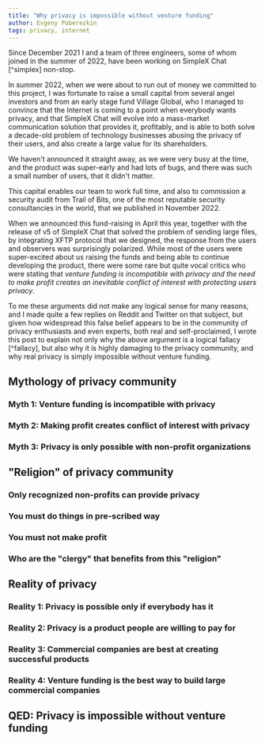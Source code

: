 ```yaml
---
title: "Why privacy is impossible without venture funding"
author: Evgeny Poberezkin
tags: privacy, internet
---
```


Since December 2021 I and a team of three engineers, some of whom joined in the summer of 2022, have been working on SimpleX Chat [^simplex] non-stop.

In summer 2022, when we were about to run out of money we committed to this project, I was fortunate to raise a small capital from several angel investors and from an early stage fund Village Global, who I managed to convince that the Internet is coming to a point when everybody wants privacy, and that SimpleX Chat will evolve into a mass-market communication solution that provides it, profitably, and is able to both solve a decade-old problem of technology businesses abusing the privacy of their users, and also create a large value for its shareholders.

We haven't announced it straight away, as we were very busy at the time, and the product was super-early and had lots of bugs, and there was such a small number of users, that it didn't matter.

This capital enables our team to work full time, and also to commission a security audit from Trail of Bits, one of the most reputable security consultancies in the world, that we published in November 2022.

When we announced this fund-raising in April this year, together with the release of v5 of SimpleX Chat that solved the problem of sending large files, by integrating XFTP protocol that we designed, the response from the users and observers was surprisingly polarized. While most of the users were super-excited about us raising the funds and being able to continue developing the product, there were some rare but quite vocal critics who were stating that _venture funding is incompatible with privacy and the need to make profit creates an inevitable conflict of interest with protecting users privacy_.

To me these arguments did not make any logical sense for many reasons, and I made quite a few replies on Reddit and Twitter on that subject, but given how widespread this false belief appears to be in the community of privacy enthusiasts and even experts, both real and self-proclaimed, I wrote this post to explain not only why the above argument is a logical fallacy [^fallacy], but also why it is highly damaging to the privacy community, and why real privacy is simply impossible without venture funding.

## Mythology of privacy community

### Myth 1: Venture funding is incompatible with privacy

### Myth 2: Making profit creates conflict of interest with privacy

### Myth 3: Privacy is only possible with non-profit organizations

## "Religion" of privacy community

### Only recognized non-profits can provide privacy

### You must do things in pre-scribed way

### You must not make profit

### Who are the "clergy" that benefits from this "religion"

## Reality of privacy

### Reality 1: Privacy is possible only if everybody has it

### Reality 2: Privacy is a product people are willing to pay for

### Reality 3: Commercial companies are best at creating successful products

### Reality 4: Venture funding is the best way to build large commercial companies

## QED: Privacy is impossible without venture funding
